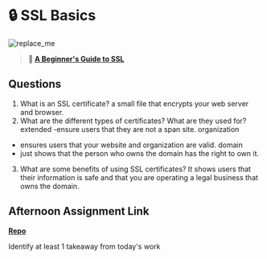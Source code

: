 # 🔒 SSL Basics

![replace_me](https://codeworks.blob.core.windows.net/public/assets/img/illustrations/placeholder.svg)

> **📖 [A Beginner's Guide to SSL](https://codeworksacademy.com/fs-student-guide/resources/wk8-9/07-SSL)**

## Questions

1. What is an SSL certificate?
a small file that encrypts your web server and browser.
2. What are the different types of certificates? What are they used for?
extended
-ensure users that they are not a span site.
organization
- ensures users that your website and organization are valid.
domain
- just shows that the person who owns the domain has the right to own it.
3. What are some benefits of using SSL certificates?
It shows users that their information is safe and that you are operating a legal business that owns the domain. 
## Afternoon Assignment Link

**[Repo](https://github.com/BDVassar/DailyRhythm)**

Identify at least 1 takeaway from today's work
